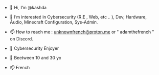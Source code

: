 - 👋 Hi, I’m @kashda
- 👀 I’m interested in Cybersecurity (R.E , Web, etc .. ), Dev, Hardware, Audio, Minecraft Configuration, Sys-Admin.
- 📫 How to reach me : unknownfrench@proton.me or " adamthefrench " on Discord.


- 👋 Cybersecurity Enjoyer
- 👀 Beetween 10 and 30 yo 
- 📫 French
